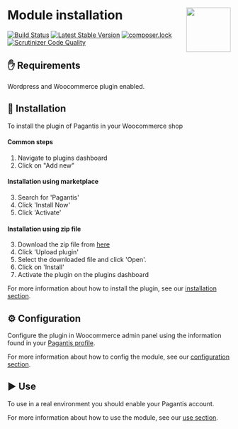 # Module installation <img src="https://pagantis.com/img/icons/logo.svg" width="100" align="right">

[![Build Status](https://travis-ci.org/Pagantis/WooCommerce.svg?branch=master)](https://travis-ci.org/Pagantis/WooCommerce)
[![Latest Stable Version](https://poser.pugx.org/pagantis/woocommerce/v/stable)](https://packagist.org/packages/pagantis/woocommerce)
[![composer.lock](https://poser.pugx.org/pagantis/woocommerce/composerlock)](https://packagist.org/packages/pagantis/woocommerce)
[![Scrutinizer Code Quality](https://scrutinizer-ci.com/g/Pagantis/woocommerce/badges/quality-score.png?b=master)](https://scrutinizer-ci.com/g/Pagantis/woocommerce/?branch=master)

## :hand: Requirements
Wordpress and Woocommerce plugin enabled.

## :floppy_disk: Installation
To install the plugin of Pagantis in your Woocommerce shop

#### Common steps
1. Navigate to plugins dashboard
2. Click on "Add new"

#### Installation using marketplace
3. Search for 'Pagantis'
4. Click 'Install Now'
5. Click 'Activate'

#### Installation using zip file
3. Download the zip file from [here](https://github.com/pagantis/woocommerce/releases/latest)
4. Click 'Upload plugin'
5. Select the downloaded file and click 'Open'.
6. Click on 'Install'
7. Activate the plugin on the plugins dashboard

For more information about how to install the plugin, see our [installation section](/Documentation/installation.md).

## :gear: Configuration
Configure the plugin in Woocommerce admin panel using the information found in your [Pagantis profile](https://bo.pagantis.com/shop). 

For more information about how to config the module, see our [configuration section](/Documentation/configuration.md).

## :arrow_forward: Use
To use in a real environment you should enable your Pagantis account.

For more information about how to use the module, see our [use section](/Documentation/use.md).
